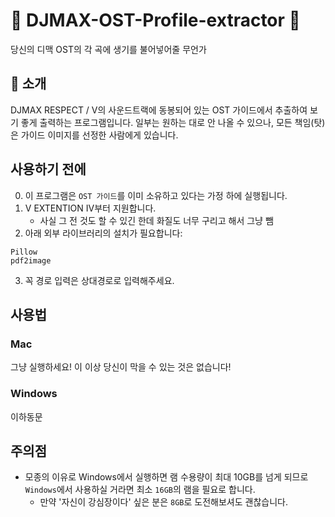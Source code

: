 # 🎵 DJMAX-OST-Profile-extractor 🎵
당신의 디맥 OST의 각 곡에 생기를 불어넣어줄 무언가

## 📖 소개
DJMAX RESPECT / V의 사운드트랙에 동봉되어 있는 OST 가이드에서 추출하여 보기 좋게 출력하는 프로그램입니다.
일부는 원하는 대로 안 나올 수 있으나, 모든 책임(탓)은 가이드 이미지를 선정한 사람에게 있습니다.


## 사용하기 전에
0. 이 프로그램은 `OST 가이드`를 이미 소유하고 있다는 가정 하에 실행됩니다.
1. V EXTENTION IV부터 지원합니다.
    - 사실 그 전 것도 할 수 있긴 한데 화질도 너무 구리고 해서 그냥 뺌
2. 아래 외부 라이브러리의 설치가 필요합니다:
```
Pillow
pdf2image
```
3. 꼭 경로 입력은 상대경로로 입력해주세요.

## 사용법
### Mac
그냥 실행하세요! 이 이상 당신이 막을 수 있는 것은 없습니다!

### Windows
이하동문

## 주의점
- 모종의 이유로 Windows에서 실행하면 램 수용량이 최대 10GB를 넘게 되므로 `Windows`에서 사용하실 거라면 최소 `16GB`의 램을 필요로 합니다.
    - 만약 '자신이 강심장이다' 싶은 분은 `8GB`로 도전해보셔도 괜찮습니다.